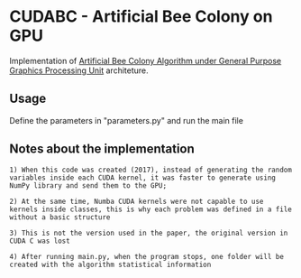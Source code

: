 # CUDABC - Artificial Bee Colony on GPU

Implementation of [Artificial Bee Colony Algorithm under General Purpose Graphics Processing Unit](http://www.sbpo2017.iltc.br/pdf/169439.pdf) architeture.

## Usage

Define the parameters in "parameters.py" and run the main file

## Notes about the implementation

    1) When this code was created (2017), instead of generating the random variables inside each CUDA kernel, it was faster to generate using NumPy library and send them to the GPU;

    2) At the same time, Numba CUDA kernels were not capable to use kernels inside classes, this is why each problem was defined in a file without a basic structure

    3) This is not the version used in the paper, the original version in CUDA C was lost 

    4) After running main.py, when the program stops, one folder will be created with the algorithm statistical information
